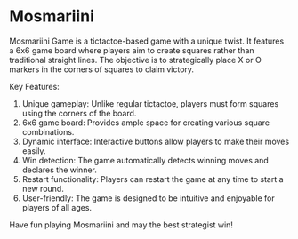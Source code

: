 # Mosmariini
Mosmariini Game is a tictactoe-based game with a unique twist. It features a 6x6 game board where players aim to create squares rather than traditional straight lines. The objective is to strategically place X or O markers in the corners of squares to claim victory.

Key Features:

1. Unique gameplay: Unlike regular tictactoe, players must form squares using the corners of the board.
2. 6x6 game board: Provides ample space for creating various square combinations.
3. Dynamic interface: Interactive buttons allow players to make their moves easily.
4. Win detection: The game automatically detects winning moves and declares the winner.
5. Restart functionality: Players can restart the game at any time to start a new round.
6. User-friendly: The game is designed to be intuitive and enjoyable for players of all ages.

Have fun playing Mosmariini and may the best strategist win!
